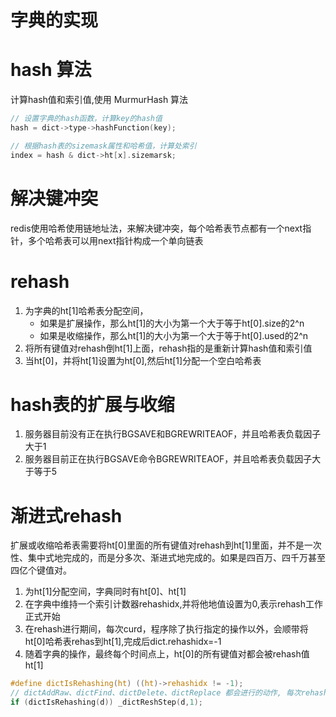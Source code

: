 # 字典的实现

[](../assert/dict.png)

# hash 算法
计算hash值和索引值,使用 MurmurHash 算法
```c
// 设置字典的hash函数，计算key的hash值
hash = dict->type->hashFunction(key);

// 根据hash表的sizemask属性和哈希值，计算处索引
index = hash & dict->ht[x].sizemarsk;
```

# 解决键冲突
redis使用哈希使用链地址法，来解决键冲突，每个哈希表节点都有一个next指针，多个哈希表可以用next指针构成一个单向链表

# rehash
1. 为字典的ht[1]哈希表分配空间，
    - 如果是扩展操作，那么ht[1]的大小为第一个大于等于ht[0].size的2^n
    - 如果是收缩操作，那么ht[1]的大小为第一个大于等于ht[0].used的2^n
2. 将所有键值对rehash倒ht[1]上面，rehash指的是重新计算hash值和索引值
3. 当ht[0]，并将ht[1]设置为ht[0],然后ht[1]分配一个空白哈希表

# hash表的扩展与收缩
1. 服务器目前没有正在执行BGSAVE和BGREWRITEAOF，并且哈希表负载因子大于1
2. 服务器目前正在执行BGSAVE命令BGREWRITEAOF，并且哈希表负载因子大于等于5

# 渐进式rehash
扩展或收缩哈希表需要将ht[0]里面的所有键值对rehash到ht[1]里面，并不是一次性、集中式地完成的，而是分多次、渐进式地完成的。如果是四百万、四千万甚至四亿个键值对。
1. 为ht[1]分配空间，字典同时有ht[0]、ht[1]
2. 在字典中维持一个索引计数器rehashidx,并将他地值设置为0,表示rehash工作正式开始
3. 在rehash进行期间，每次curd，程序除了执行指定的操作以外，会顺带将ht[0]哈希表rehas到ht[1],完成后dict.rehashidx=-1
4. 随着字典的操作，最终每个时间点上，ht[0]的所有键值对都会被rehash值ht[1]

```c
#define dictIsRehashing(ht) ((ht)->rehashidx != -1);
// dictAddRaw、dictFind、dictDelete、dictReplace 都会进行的动作, 每次rehash一个桶
if (dictIsRehashing(d)) _dictReshStep(d,1);
```

